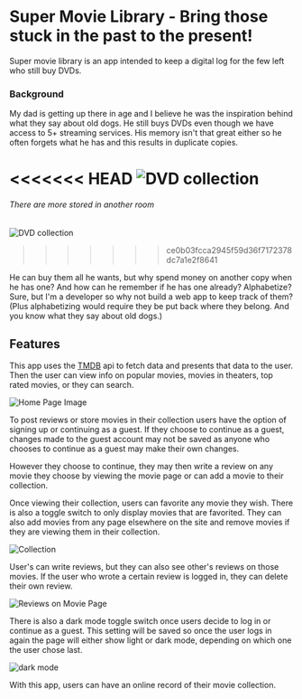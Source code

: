 # Super Movie Library - Bring those stuck in the past to the present!

Super movie library is an app intended to keep a digital log for the few left who still buy DVDs.

### Background 

My dad is getting up there in age and I believe he was the inspiration behind what they say about old dogs. He still buys DVDs even though we have access to 5+ streaming services. His memory isn't that great either so he often forgets what he has and this results in duplicate copies. 

<<<<<<< HEAD
![DVD collection](https://i.imgur.com/Rr6CXud.jpg "There are more stored in another room")
=======
###### There are more stored in another room
![DVD collection](https://i.imgur.com/Rr6CXud.jpg)
>>>>>>> ce0b03fcca2945f59d36f7172378dc7a1e2f8641

He can buy them all he wants, but why spend money on another copy when he has one? And how can he remember if he has one already? Alphabetize? Sure, but I'm a developer so why not build a web app to keep track of them? (Plus alphabetizing would require they be put back where they belong. And you know what they say about old dogs.)

## Features

This app uses the [TMDB](https://www.themoviedb.org/) api to fetch data and presents that data to the user. Then the user can view info on popular movies, movies in theaters, top rated movies, or they can search.

![Home Page Image](https://i.imgur.com/Dyllgzj.png "Home Page")

To post reviews or store movies in their collection users have the option of signing up or continuing as a guest. If they choose to continue as a guest, changes made to the guest account may not be saved as anyone who chooses to continue as a guest may make their own changes. 

However they choose to continue, they may then write a review on any movie they choose by viewing the movie page or can add a movie to their collection.

Once viewing their collection, users can favorite any movie they wish. There is also a toggle switch to only display movies that are favorited. They can also add movies from any page elsewhere on the site and remove movies if they are viewing them in their collection.

![Collection](https://i.imgur.com/S6ggR4K.png "How the movies appear in a user's collection")

User's can write reviews, but they can also see other's reviews on those movies. If the user who wrote a certain review is logged in, they can delete their own review. 

![Reviews on Movie Page](https://i.imgur.com/pvQ8wi5.png "A movie page and its reviews")

There is also a dark mode toggle switch once users decide to log in or continue as a guest. This setting will be saved so once the user logs in again the page will either show light or dark mode, depending on which one the user chose last. 

![dark mode](https://i.imgur.com/6GKSydb.png "App in dark mode")

With this app, users can have an online record of their movie collection. 
